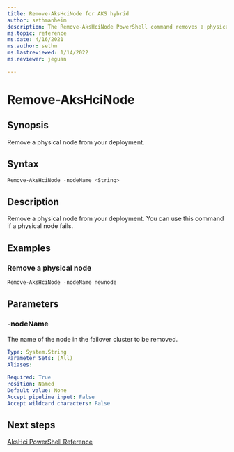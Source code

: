 ```yaml
---
title: Remove-AksHciNode for AKS hybrid
author: sethmanheim
description: The Remove-AksHciNode PowerShell command removes a physical node from your deployment.
ms.topic: reference
ms.date: 4/16/2021
ms.author: sethm 
ms.lastreviewed: 1/14/2022
ms.reviewer: jeguan

---
```


# Remove-AksHciNode

## Synopsis
Remove a physical node from your deployment.

## Syntax

```powershell
Remove-AksHciNode -nodeName <String>
```

## Description
Remove a physical node from your deployment. You can use this command if a physical node fails.

## Examples

### Remove a physical node
```powershell
Remove-AksHciNode -nodeName newnode
```

## Parameters

### -nodeName
The name of the node in the failover cluster to be removed.

```yaml
Type: System.String
Parameter Sets: (All)
Aliases:

Required: True
Position: Named
Default value: None
Accept pipeline input: False
Accept wildcard characters: False
```
## Next steps

[AksHci PowerShell Reference](index.md)
